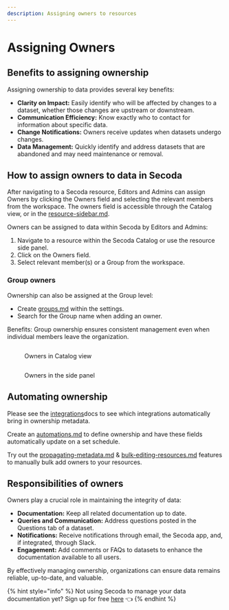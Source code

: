 ```yaml
---
description: Assigning owners to resources
---
```


# Assigning Owners

## **Benefits to assigning ownership**

Assigning ownership to data provides several key benefits:

* **Clarity on Impact:** Easily identify who will be affected by changes to a dataset, whether those changes are upstream or downstream.
* **Communication Efficiency:** Know exactly who to contact for information about specific data.
* **Change Notifications:** Owners receive updates when datasets undergo changes.
* **Data Management:** Quickly identify and address datasets that are abandoned and may need maintenance or removal.

## **How to assign owners to data in Secoda**

After navigating to a Secoda resource, Editors and Admins can assign Owners by clicking the Owners field and selecting the relevant members from the workspace. The owners field is accessible through the Catalog view, or in the [resource-sidebar.md](resource-sidebar.md "mention").

Owners can be assigned to data within Secoda by Editors and Admins:

1. Navigate to a resource within the Secoda Catalog or use the resource side panel.
2. Click on the Owners field.
3. Select relevant member(s) or a Group from the workspace.

### Group owners

Ownership can also be assigned at the Group level:

* Create  [groups.md](../user-management/groups.md "mention") within the settings.
* Search for the Group name when adding an owner.

Benefits: Group ownership ensures consistent management even when individual members leave the organization.

<figure><img src="../.gitbook/assets/Screenshot 2024-04-30 at 4.21.41 PM.png" alt=""><figcaption><p>Owners in Catalog view</p></figcaption></figure>

<figure><img src="https://secoda-public-media-assets.s3.amazonaws.com/5a8db21c-599c-473e-a1a4-7b501f9bc74e.png" alt=""><figcaption><p>Owners in the side panel</p></figcaption></figure>

## Automating ownership

Please see the [integrations](../integrations/ "mention")docs to see which integrations automatically bring in ownership metadata.

Create an [automations.md](../features/automations.md "mention") to define ownership and have these fields automatically update on a set schedule.

Try out the [propagating-metadata.md](add-documentation/propagating-metadata.md "mention") & [bulk-editing-resources.md](add-documentation/bulk-editing-resources.md "mention") features to manually bulk add owners to your resources.

## Responsibilities of owners

Owners play a crucial role in maintaining the integrity of data:

* **Documentation:** Keep all related documentation up to date.
* **Queries and Communication:** Address questions posted in the Questions tab of a dataset.
* **Notifications:** Receive notifications through email, the Secoda app, and, if integrated, through Slack.
* **Engagement:** Add comments or FAQs to datasets to enhance the documentation available to all users.

By effectively managing ownership, organizations can ensure data remains reliable, up-to-date, and valuable.

{% hint style="info" %}
Not using Secoda to manage your data documentation yet? Sign up for free [here](http://app.secoda.co/) 👈
{% endhint %}
